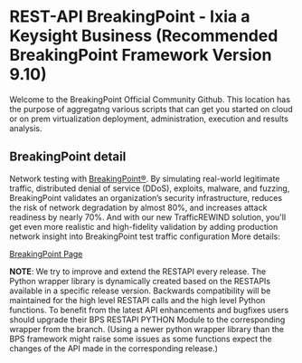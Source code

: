 # REST-API BreakingPoint - Ixia a Keysight Business (Recommended BreakingPoint Framework Version 9.10)

Welcome to the BreakingPoint Official Community Github. 
This location has the purpose of aggregatng various scripts that can get you started on cloud or on prem virtualization deployment, administration, execution and results analysis.

## BreakingPoint detail
Network testing with  [BreakingPoint®](https://www.ixiacom.com/products/network-security-testing-breakingpoint). By simulating real-world legitimate traffic, distributed denial of service (DDoS), exploits, malware, and fuzzing, BreakingPoint validates an organization’s security infrastructure, reduces the risk of network degradation by almost 80%, and increases attack readiness by nearly 70%. And with our new TrafficREWIND solution, you'll get even more realistic and high-fidelity validation by adding production network insight into BreakingPoint test traffic configuration
More details:

[BreakingPoint Page](https://www.ixiacom.com/resources/ixia-breakingpoint-overview)

**NOTE**: We try to improve and extend the RESTAPI every release. The Python wrapper library is dynamically created based on the RESTAPIs available in a specific release version. Backwards compatibility will be maintained for the high level RESTAPI calls and the high level Python functions. To benefit from the latest API enhancements and bugfixes users should upgrade their BPS RESTAPI PYTHON Module to the corresponding wrapper from the branch. (Using a newer python wrapper library than the BPS framework might raise some issues as some functions expect the changes of the API made in the corresponding release.)
